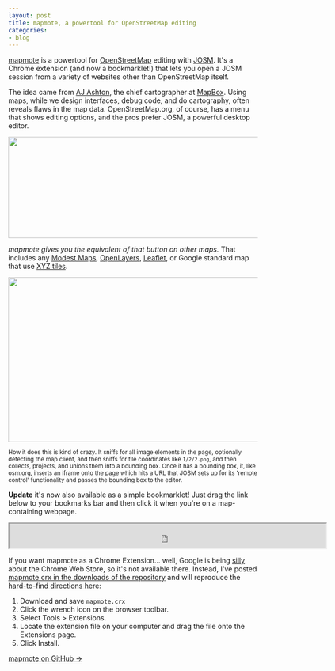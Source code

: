 ```yaml
---
layout: post
title: mapmote, a powertool for OpenStreetMap editing
categories:
- blog
---
```


[mapmote](https://github.com/tmcw/mapmote) is a powertool for [OpenStreetMap](http://www.openstreetmap.org/)
editing with [JOSM](http://josm.openstreetmap.de/). It's a Chrome extension
(and now a bookmarklet!)
that lets you open a JOSM session from a variety of websites other than
OpenStreetMap itself.

The idea came from [AJ Ashton](http://ajashton.ca/), the chief cartographer
at [MapBox](http://mapbox.com/). Using maps, while we design interfaces,
debug code, and do cartography, often reveals flaws in the map data.
OpenStreetMap.org, of course, has a menu that shows editing options,
and the pros prefer JOSM, a powerful desktop editor.

<img src='http://farm8.staticflickr.com/7263/7841972838_50f1f921e3_o.png' width='640' height='205' />

_mapmote gives you the equivalent of that button on other maps._ That
includes any [Modest Maps](http://modestmaps.com/), [OpenLayers](http://openlayers.org/),
[Leaflet](http://leaflet.cloudmade.com/), or Google standard map that
use [XYZ tiles](http://wiki.openstreetmap.org/wiki/Slippy_map_tilenames).

<img src='http://farm9.staticflickr.com/8299/7842051390_b683375ee2_b.jpg' width='640' height='333' />

<small>How it does this is kind of crazy. It sniffs for all image elements
in the page, optionally detecting the map client, and then sniffs for
tile coordinates like `1/2/2.png`, and then collects, projects, and
unions them into a bounding box. Once it has a bounding box, it, like
osm.org, inserts an iframe onto the page which hits a URL that JOSM
sets up for its 'remote control' functionality and passes the bounding
box to the editor.</small>

**Update** it's now also available as a simple bookmarklet! Just drag the link
below to your bookmarks bar and then click it when you're on a map-containing
webpage.

<iframe src='http://bl.ocks.org/d/3436481/' width='640' height='50'></iframe>

If you want mapmote as a Chrome Extension... well,
Google is being [silly](http://storify.com/tmcw/google-chrome-web-store)
about the Chrome Web Store, so it's not available there.
Instead, I've posted [mapmote.crx in the downloads of the repository](https://github.com/tmcw/mapmote/downloads)
and will reproduce the [hard-to-find directions here](http://support.google.com/chrome_webstore/bin/answer.py?hl=en&answer=2664769&p=crx_warning):

1. Download and save `mapmote.crx`
2. Click the wrench icon on the browser toolbar.
3. Select Tools > Extensions.
4. Locate the extension file on your computer and drag the file onto the Extensions page.
5. Click Install.

<div class='link-block'>
  <a href='http://github.com/tmcw/mapmote'>mapmote on GitHub →</a>
</div>
